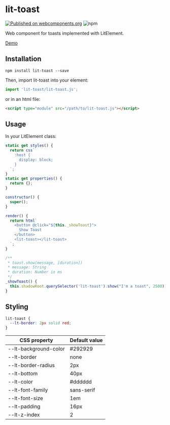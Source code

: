 # lit-toast

[![Published on webcomponents.org](https://img.shields.io/badge/webcomponents.org-published-blue.svg)](https://www.webcomponents.org/element/lit-toast) ![npm](https://img.shields.io/npm/v/lit-toast.svg)

Web component for toasts implemented with LitElement.

[Demo](https://lit-toast-demo.victorbp.site)

## Installation

```shell
npm install lit-toast --save
```

Then, import lit-toast into your element:

```javascript
import 'lit-toast/lit-toast.js';
```

or in an html file:

```html
<script type="module" src="/path/to/lit-toast.js"></script>
```

## Usage

In your LitElement class:

```javascript
static get styles() {
  return css`
    :host {
      display: block;
    }
  `;
}
static get properties() {
  return {};
}

constructor() {
  super();
}

render() {
  return html`
    <button @click="${this._showToast}">
      Show Toast
    </button>
    <lit-toast></lit-toast>
  `;
}

/**
 * toast.show(message, [duration])
 * message: String
 * duration: Number in ms
 */
_showToast() {
  this.shadowRoot.querySelector('lit-toast').show("I'm a toast", 2500);
}
```

## Styling

```css
lit-toast {
  --lt-border: 2px solid red;
}
```

| CSS property          | Default value |
| --------------------- | ------------- |
| --lt-background-color | #292929       |
| --lt-border           | none          |
| --lt-border-radius    | 2px           |
| --lt-bottom           | 40px          |
| --lt-color            | #dddddd       |
| --lt-font-family      | sans-serif    |
| --lt-font-size        | 1em           |
| --lt-padding          | 16px          |
| --lt-z-index          | 2             |
